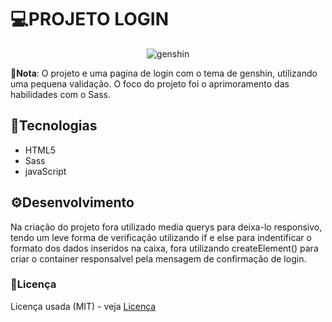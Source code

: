 # 💻PROJETO LOGIN
<div align="center">
  
![genshin](https://github.com/matheus369k/PROJETOLOGIN/assets/47065962/15ee6853-b3fe-4cf4-a461-6bbe9aae5049)</div>
__📄Nota__: O projeto e uma pagina de login com o tema de genshin, utilizando uma pequena validação. O foco do projeto foi o aprimoramento das habilidades com o Sass.
## 🧰Tecnologias
- HTML5
- Sass
- javaScript
## ⚙️Desenvolvimento 
Na criação do projeto fora utilizado media querys para deixa-lo responsivo, tendo um leve forma de verificação utilizando if e else para indentificar o formato dos dados inseridos na caixa, fora utilizando createElement() para criar o container responsalvel pela mensagem de confirmação de login.
### 📃Licença
Licença usada (MIT) - veja [Licença](LICENSE)
